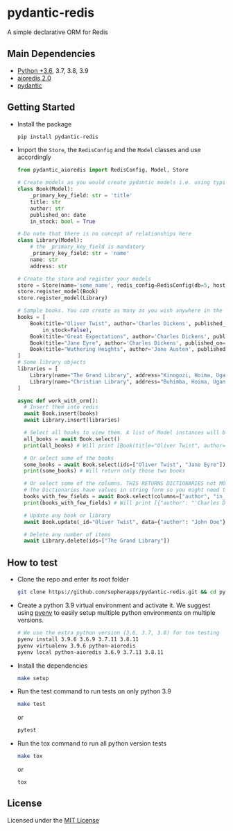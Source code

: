 # pydantic-redis

A simple declarative ORM for Redis

## Main Dependencies

- [Python +3.6](https://www.python.org), 3.7, 3.8, 3.9
- [aioredis 2.0](https://aioredis.readthedocs.io/en/latest/)
- [pydantic](https://github.com/samuelcolvin/pydantic/)

## Getting Started

- Install the package

  ```bash
  pip install pydantic-redis
  ```

- Import the `Store`, the `RedisConfig` and the `Model` classes and use accordingly

  ```python
  from pydantic_aioredis import RedisConfig, Model, Store

  # Create models as you would create pydantic models i.e. using typings
  class Book(Model):
      _primary_key_field: str = 'title'
      title: str
      author: str
      published_on: date
      in_stock: bool = True

  # Do note that there is no concept of relationships here
  class Library(Model):
      # the _primary_key_field is mandatory
      _primary_key_field: str = 'name'
      name: str
      address: str

  # Create the store and register your models
  store = Store(name='some_name', redis_config=RedisConfig(db=5, host='localhost', port=6379),life_span_in_seconds=3600)
  store.register_model(Book)
  store.register_model(Library)

  # Sample books. You can create as many as you wish anywhere in the code
  books = [
      Book(title="Oliver Twist", author='Charles Dickens', published_on=date(year=1215, month=4, day=4),
          in_stock=False),
      Book(title="Great Expectations", author='Charles Dickens', published_on=date(year=1220, month=4, day=4)),
      Book(title="Jane Eyre", author='Charles Dickens', published_on=date(year=1225, month=6, day=4), in_stock=False),
      Book(title="Wuthering Heights", author='Jane Austen', published_on=date(year=1600, month=4, day=4)),
  ]
  # Some library objects
  libraries = [
      Library(name="The Grand Library", address="Kinogozi, Hoima, Uganda"),
      Library(name="Christian Library", address="Buhimba, Hoima, Uganda")
  ]

  async def work_with_orm():
    # Insert them into redis
    await Book.insert(books)
    await Library.insert(libraries)

    # Select all books to view them. A list of Model instances will be returned
    all_books = await Book.select()
    print(all_books) # Will print [Book(title="Oliver Twist", author="Charles Dickens", published_on=date(year=1215, month=4, day=4), in_stock=False), Book(...]

    # Or select some of the books
    some_books = await Book.select(ids=["Oliver Twist", "Jane Eyre"])
    print(some_books) # Will return only those two books

    # Or select some of the columns. THIS RETURNS DICTIONARIES not MODEL Instances
    # The Dictionaries have values in string form so you might need to do some extra work
    books_with_few_fields = await Book.select(columns=["author", "in_stock"])
    print(books_with_few_fields) # Will print [{"author": "'Charles Dickens", "in_stock": "True"},...]

    # Update any book or library
    await Book.update(_id="Oliver Twist", data={"author": "John Doe"})

    # Delete any number of items
    await Library.delete(ids=["The Grand Library"])

  ```

## How to test

- Clone the repo and enter its root folder

  ```bash
  git clone https://github.com/sopherapps/pydantic-redis.git && cd pydantic-redis
  ```


- Create a python 3.9 virtual environment and activate it. We suggest using [pyenv](https://github.com/pyenv/pyenv) to easily setup multiple python environments on multiple versions.

  ```bash
  # We use the extra python version (3.6, 3.7, 3.8) for tox testing
  pyenv install 3.9.6 3.6.9 3.7.11 3.8.11
  pyenv virtualenv 3.9.6 python-aioredis
  pyenv local python-aioredis 3.6.9 3.7.11 3.8.11
  ```

- Install the dependencies

  ```bash
  make setup
  ```

- Run the test command to run tests on only python 3.9

  ```bash
  make test
  ```
  or
  ```bash
  pytest
  ```

- Run the tox command to run all python version tests

  ```bash
  make tox
  ```
  or
  ```
  tox
  ```

## License

Licensed under the [MIT License](./LICENSE)
